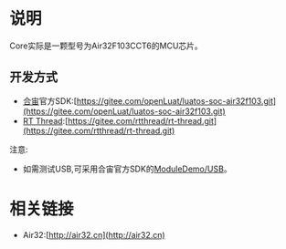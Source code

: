 # 说明

Core实际是一颗型号为Air32F103CCT6的MCU芯片。

## 开发方式

- [合宙](https://openluat.com)官方SDK:[https://gitee.com/openLuat/luatos-soc-air32f103.git](https://gitee.com/openLuat/luatos-soc-air32f103.git)
- [RT Thread](https://www.rt-thread.org):[https://gitee.com/rtthread/rt-thread.git](https://gitee.com/rtthread/rt-thread.git)

注意:

- 如需测试USB,可采用合宙官方SDK的[ModuleDemo/USB](https://gitee.com/openLuat/luatos-soc-air32f103/tree/master/ModuleDemo/USB)。

# 相关链接

- Air32:[http://air32.cn](http://air32.cn)